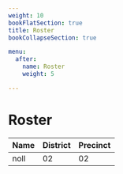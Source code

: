 ```yaml
---
weight: 10
bookFlatSection: true
title: Roster
bookCollapseSection: true

menu:
  after:
    name: Roster
    weight: 5

---
```

# Roster
| Name | District |Precinct|
| - | - | - |
| noll | 02 | 02 |


